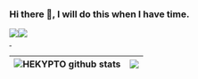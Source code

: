 ### Hi there 👋, I will do this when I have time.


<div style="display: flex; flex-direction: row;">
 <img class="img" src=https://github-readme-stats.vercel.app/api?username=HEKYPTO&show_icons=true&theme=graywhite&cache_seconds=86400&disable_animations=true&hide_border=true&include_all_commits=true&count_private=true />
 <img class="img" src=https://github-readme-stats.vercel.app/api/top-langs/?username=HEKYPTO&layout=compact&theme=graywhite&cache_seconds=86400&disable_animations=true&hide_border=true&include_all_commits=true/>
</div>

[//]: # "GitHub_stats = (https://github-readme-stats.vercel.app/api?username=HEKYPTO&show_icons=true&theme=graywhite&cache_seconds=86400&disable_animations=true&hide_border=true&include_all_commits=true&count_private=true)"

[//]: # "Top_Langs = (https://github-readme-stats.vercel.app/api/top-langs/?username=HEKYPTO&layout=compact&cache_seconds=86400&disable_animations=true&hide_border=true&include_all_commits=true&count_private=true&theme=graywhite)"


[//]: # "![Top Langs](https://github-readme-stats.vercel.app/api/top-langs/?username=HEKYPTO&layout=compact&disable_animations=true&hide_border=true&theme=graywhite)"

<a href="https://github.com/anuraghazra/github-readme-stats">
  <img align="center"/>
</a>
<a href="https://github.com/anuraghazra/convoychat">
  <img align="center"/>
</a>

| <a><img align="center" src="https://github-readme-stats.vercel.app/api?username=HEKYPTO&show_icons=true&theme=graywhite&cache_seconds=86400&disable_animations=true&hide_border=true&include_all_commits=true&count_private=true" alt="HEKYPTO github stats"/></a> | <a><img align="center" src="https://github-readme-stats.vercel.app/api/top-langs/?username=HEKYPTO&layout=compact&theme=graywhite&cache_seconds=86400&disable_animations=true&hide_border=true&include_all_commits=true/"/></a> |
| ------------- | ------------- |
